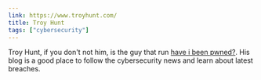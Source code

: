 ```yaml
---
link: https://www.troyhunt.com/
title: Troy Hunt
tags: ["cybersecurity"]
---
```


Troy Hunt, if you don't not him, is the guy that run 
[have i been pwned?](https://haveibeenpwned.com/). His blog is a good place to 
follow the cybersecurity news and learn about latest breaches. 

